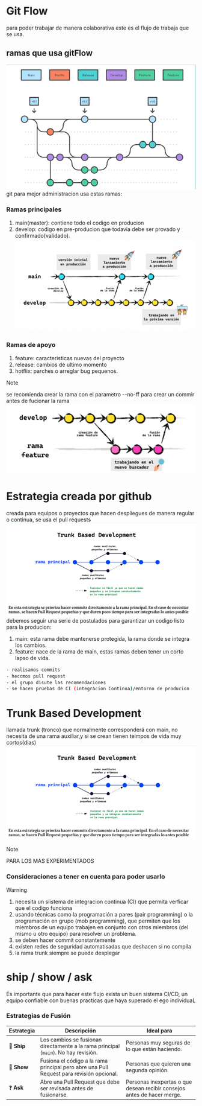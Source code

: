 # Git Flow
para poder trabajar de manera colaborativa este es el flujo de trabaja que se usa.
## ramas que usa gitFlow
![git y github](../img/ramas-gitFlow.png)    
git para mejor administracion usa estas ramas:
### Ramas principales
1. main(master): contiene todo el codigo en producion
2. develop: codigo en pre-producion que todavia debe ser provado y confirmado(validado).
![git y github](../img/ramasprincipales.png) 
### Ramas de apoyo
1. feature: caracteristicas nuevas del proyecto
2. release: cambios de ultimo momento
3. hotflix: parches o arreglar bug pequenos.
>[!NOTE]
>se recomienda crear la rama con el parametro --no-ff para crear un commir antes de fucionar la rama
![git y github](../img/ramasapoyo.png) 

# Estrategia creada por github
creada para equipos o proyectos que hacen despliegues de manera regular o continua, se usa el pull requests
![git y github](../img/diagrama-gitFlow.png) 
debemos seguir una serie de postulados para garantizar un codigo listo para la producion:
1. main: esta rama debe mantenerse protegida, la rama donde se integra los cambios.
2. feature: nace de la rama de main, estas ramas deben tener un corto lapso de vida.
```bash
- realisamos commits
- heccmos pull request
- el grupo disute las recomendaciones
- se hacen pruebas de CI (integracion Continua)/entorno de producion
```
# Trunk Based Development
llamada trunk (tronco) que normalmente corresponderá con
main, no necesita de una rama auxiliar,y si se crean tienen teimpos de vida muy cortos(dias)
![git y github](../img/trunkbased.png) 
>[!NOTE]
> PARA LOS MAS EXPERIMENTADOS
### Consideraciones a tener en cuenta para poder usarlo
>[!WARNING]
>  1. necesita un siistema de integracion continua (CI) que permita verficar que el codigo funciona
>  2. usando técnicas como la programación a pares (pair programming) o la programación en grupo (mob programming), que permiten
>  que los miembros de un equipo trabajen en conjunto con otros miembros (del mismo u otro equipo) para resolver un problema.
>  3. se deben hacer commit constantemente
>  4. existen redes de seguridad automatisadas que deshacen si no compila
>  5. la rama trunk siempre se puede desplegar
# ship / show / ask
Es importante que para hacer este flujo exista un buen sistema CI/CD, un equipo confiable con buenas practicas que haya superado el ego individuaL

### Estrategias de Fusión

| Estrategia | Descripción | Ideal para |
|------------|-------------|------------|
| 🚢 **Ship** | Los cambios se fusionan directamente a la rama principal (`main`). No hay revisión. | Personas muy seguras de lo que están haciendo. |
| 👀 **Show** | Fusiona el código a la rama principal pero abre una Pull Request para revisión opcional. | Personas que quieren una segunda opinión. |
| ❓ **Ask** | Abre una Pull Request que debe ser revisada antes de fusionarse. | Personas inexpertas o que desean recibir consejos antes de hacer merge. |
